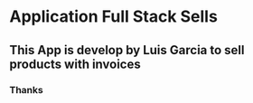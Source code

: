 # Application Full Stack Sells
## This App is develop by Luis Garcia to sell products with invoices
### Thanks
